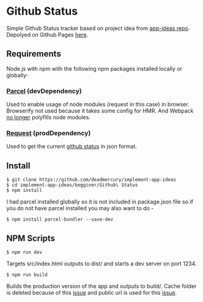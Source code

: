 # Github Status

Simple Github Status tracker based on project idea from [app-ideas repo](https://github.com/florinpop17/app-ideas/blob/master/Projects/1-Beginner/GitHub-Status-App.md). Depolyed on Github Pages [here](https://deadmercury.github.io/implement-app-ideas/beginner/Github%20Status/build/index.html).

## Requirements

Node.js with npm with the following npm packages installed locally or globally-

### [Parcel](https://parceljs.org/) (devDependency)

Used to enable usage of node modules (request in this case) in browser. Browserify not used because it takes some config for HMR. And Webpack [no longer](https://github.com/webpack/changelog-v5#automatic-nodejs-polyfills-removed) polyfills node modules.

### [Request](https://www.npmjs.com/package/request) (prodDependency)

Used to get the current [github status](https://www.githubstatus.com/) in json format.

## Install

    $ git clone https://github.com/deadmercury/implement-app-ideas
    $ cd implement-app-ideas/begginer/Github\ Status
    $ npm install

I had parcel installed globally so it is not included in package.json file so if you do not have parcel installed you may also want to do -

    $ npm install parcel-bundler --save-dev

## NPM Scripts

    $ npm run dev

Targets src/index.html outputs to dist/ and starts a dev server on port 1234.

    $ npm run build

Builds the production version of the app and outputs to build/. Cache folder is deleted because of this [issue](https://github.com/parcel-bundler/parcel/issues/2692) and public url is used for this [issue](https://github.com/parcel-bundler/parcel/issues/323).
